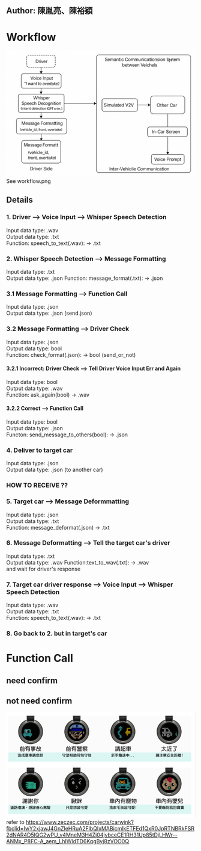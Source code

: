 ## Author: 陳胤亮、陳裕穎  
# **Workflow**


![Workflow Diagram](./png_file/workflow.png)
See workflow.png

## Details

### 1. Driver --> Voice Input --> Whisper Speech Detection 

Input data type: .wav  
Output data type: .txt   
Function: speech_to_text(.wav): -> .txt

### 2. Whisper Speech Detection  --> Message Formatting 

Input data type: .txt   
Output data type: .json 
Function: message_format(.txt): -> .json


### 3.1 Message Formatting --> Function Call 

Input data type: .json  
Output data type: .json (send.json)  

### 3.2 Message Formatting --> Driver Check 

Input data type: .json   
Output data type: bool   
Function: check_format(.json): -> bool (send_or_not)

#### 3.2.1 Incorrect: Driver Check --> Tell Driver Voice Input Err and Again

Input data type: bool   
Output data type: .wav   
Function: ask_again(bool) -> .wav

#### 3.2.2 Correct --> Function Call

Input data type: bool   
Output data type: .json   
Functon: send_message_to_others(bool): -> .json

### 4. Deliver to target car

Input data type: .json   
Output data type: .json (to another car)   

### HOW TO RECEIVE ??

### 5. Target car -->  Message Deformmatting

Input data type: .json   
Output data type: .txt   
Function: message_deformat(.json) -> .txt

### 6. Message Deformatting --> Tell the target car's driver

Input data type: .txt   
Output data type: .wav
Function:text_to_wav(.txt): -> .wav  
and wait for driver's response

### 7. Target car driver response --> Voice Input --> Whisper Speech Detection 

Input data type: .wav  
Output data type: .txt   
Function: speech_to_text(.wav): -> .txt 

### 8. Go back to 2. but in target's car



# **Function Call**

## need confirm


## not need confirm
![not_need_confirm concept](./png_file/not_need_confirm.png)
refer to https://www.zeczec.com/projects/carwink?fbclid=IwY2xjawJ4GnZleHRuA2FlbQIxMABicmlkETFEd1QxR0JpRTNBRkFSR2dNAR4D5lQG2wPU_v4MneM3H4Zj04jvbceCE1RH31Up85tDjLHWr--ANMx_P8FC-A_aem_LhIWldTD6KqgByj8zVOO0Q

